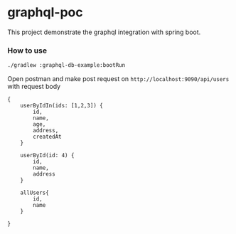 # graphql-poc
This project demonstrate the graphql integration with spring boot.

### How to use

```bash
./gradlew :graphql-db-example:bootRun
```

Open postman and make post request on 
`http://localhost:9090/api/users` with request body

```
{
	userByIdIn(ids: [1,2,3]) {
		id,
		name,
		age,
		address,
		createdAt
	}
	
	userById(id: 4) {
		id,
		name,
		address
	}
	
	allUsers{
		id,
		name
	}
	
}
```
